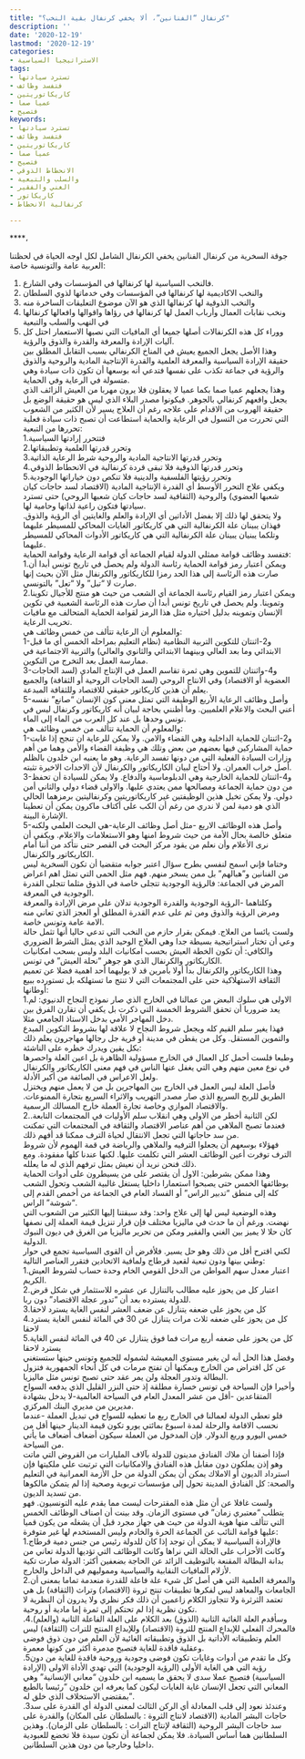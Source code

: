 ```yaml
---
title: "كرنفال “الفنانين”، ألا يخفي كرنفال بقية النخب؟"
description: ''
date: '2020-12-19'
lastmod: '2020-12-19'
categories:
- الاستراتيجيا السياسية
tags:
- تسترد سيادتها
- فتفسد وظائف
- كاريكاتوريتين
- عميا صما
- فتصيح
keywords:
- تسترد سيادتها
- فتفسد وظائف
- كاريكاتوريتين
- عميا صما
- فتصيح
- الانحطاط الذوقي
- والسلب والتبعية
- الغني والفقير
- كاريكاتور
- كرنفالية الانحطاط

---
```

****،

جوقة السخرية من كرنفال الفنانين يخفي الكرنفال الشامل لكل اوجه الحياة في لحظتنا العربية عامة والتونسية خاصة:

1. فالنخب السياسية لها كرنفالها في المؤسسات وفي الشارع.
2. والنخب الاكاديمية لها كرنفالها في المؤسسات وفي خدماتها لذوي السلطان
3. والنخب الذوقية لها كرنفالها الذي هو الآن موضوع التعليقات الساخرة منه
4. ونخب نقابات العمال وأرباب العمل لها كرنفالها في رؤاها واقوالها وافعالها كرنفالها في النهب والسلب والتبعية
5. ووراء كل هذه الكرنفالات أصلها جميعا أي المافيات التي نصبها الاستعمار احتل كل آليات الإرادة والمعرفة والقدرة والذوق والرؤية.  
   وهذا الأصل يجعل الجميع يعيش في المناخ الكرنفالي بسبب التقابل المطلق بين حقيقة الإرادة السياسية والمعرفة العلمية والقدرة الإنتاجية المادية والروحية والذوق والرؤية في جماعة تكذب على نفسها فتدعي أنه بوسعها أن تكون ذات سيادة وهي متسولة في الرعاية وفي الحماية.  
   وهذا يجعلهم عميا صما بكما عميا لا يعقلون فلا يرون مهربا من العيش الزائف الذي يجعل واقعهم كرنفالي بالجوهر. فيكونوا مصدر البلاء الذي ليس هو حقيقة الوضع بل حقيقة الهروب من الاقدام على علاجه رغم أن العلاج يسير لأن الكثير من الشعوب التي تحررت من التسول في الرعاية والحماية استطاعت أن تصبح ذات سيادة فعلية تحررها من التبعية:  
   1.فتتحرر إرادتها السياسية  
   2.وتحرر قدرتها العلمية وتطبيقاتها  
   3.وتحرر قدرتها الانتاجية المادية والروحية شرط الرعاية الذاتية  
   4.وتحرر قدرتها الذوقية فلا تبقى قردة كرنفالية في الانحطاط الذوقي  
   5.وتحرر رؤيتها الفلسفية والدينية فلا تنكص دون خياراتها الوجودية  
   ويكفي علاج التحرر الأوسط أي القدرة الإنتاجية المادية (الاقتصاد لسد حاجات كيان شعبها العضوي) والروحية (الثقافية لسد حاجات كيان شعبها الروحي) حتى تسترد سيادتها فتكون راعية لذاتها وحامية لها.  
   ولا يتحقق لها ذلك إلا بفضل الأداتين أي الإرادة والعلم والغايتين أي الرؤية والذوق. فهذان يبينان علة الكرنفالية التي هي كاريكاتور الغايات المحاكي للمسيطر عليهما وتلكما يبنيان يبينان علة الكرنفالية التي هي كاريكاتور الأدوات المحاكي للمسيطر عليهما.  
   فتفسد وظائف قوامة ممثلي الدولة لقيام الجماعة أي قوامة الرعاية وقوامة الحماية:  
   1.ويمكن اعتبار رمز قوامة الحماية رئاسة الدولة ولم يحصل في تاريخ تونس أبدا أن صارت هذه الرئاسة إلى هذا الحد رمزا للكاريكاتور والكرنفال مثل الآن بحيث إنها صارت لا “تبل” ولا “تعل” بالتونسي.  
   2.ويمكن اعتبار رمز القيام رئاسة الجماعة أي الشعب من حيث هو منتج للأجيال تكوينا وتموينا. ولم يحصل في تاريخ تونس أبدا أن صارت هذه الرئاسة الشعبية في تكوين الإنسان وتموينه بدليل اختياره مثل هذا الرمز لقوامة الحماية المتحالف مع مافيات تخريب الرعاية.  
   والمعلوم أن الرعاية تتألف من خمس وظائف هي:  
   1-و2-اثنتان للتكوين التربية النظامية (نظام التعليم بمراحله الخمس أي ما قبل الابتدائي وما بعد العالي وبينهما الابتدائي والثانوي والعالي) والتربية الاجتماعية في ممارسة العمل بعد التخرج من التكوين.  
   3-و4-واثنتان للتموين وهي ثمرة تقاسم العمل في الإنتاج المادي (لسد الحاجات العضوية أو الاقتصاد) وفي الانتاج الروحي (لسد الحاجات الروحية أو الثقافة) والجميع يعلم أن هذين كاريكاتور حقيقي للاقتصاد وللثقافة المبدعة.  
   5-وأصل وظائف الرعاية الأربع الوظيفة التي تمثل معنى كون الإنسان “صانع” نفسه أعني البحث والاعلام العلميين. وما أظنني بحاجة لبيان أنه كاريكاتور وكرنفال ليس في تونس وحدها بل عند كل العرب من الماء إلى الماء.  
   والمعلوم أن الحماية تتألف من خمس وظائف هي:  
   1-و2-اثنتان للحماية الداخلية وهي القضاء والامن. ولا يمكن للرعاية ان تنجح إذا غابت حماية المشاركين فيها بعضهم من بعض وتلك هي وظيفة القضاء والأمن وهما من أهم وزارات السيادة الفعلية التي من دونها تفسد الرعاية. وهو ما يعنيه ابن خلدون بالظلم أصل خراب العمران. ولا أحتاج لبيان الكاريكاتور والكرنفال لأن الاحداث الاخيرة تثبته.  
   3-و4-اثنتان للحماية الخارجية وهي الدبلوماسية والدفاع. ولا يمكن للسيادة أن تحفظ من دون حماية الجماعة ومصالحها ممن يعتدي عليها. والاولى قضاء دولي والثاني أمن دولي. ولا يمكن تخيل هذين الوظيفتين غير كاريكاتوريتين وكرنفاليتين برمزهما الحالي الذي هو دمية لمن لا ندري من رغم أن الكب على أكتاف ماكرون يمكن أن تعطينا الإشارة البينة.  
   5-وأصل هذه الوظائف الاربع -مثل أصل وظائف الرعاية-هي البحث العلمي ولكنه متعلق خالصة بحال الأمة من حيث شروط امنها وهو الاستعلامات والاعلام. ويكفي أن نرى الأعلام وأن نعلم من يقود مركز البحث في القصر حتى نتأكد من أننا أمام الكاريكاتور والكرنفال.  
   وختاما فإني اسمح لنفسي بطرح سؤال اعتبر جوابه متقضيا أن تكون السخرية ليس من الفنانين و”هبالهم” بل ممن يسخر منهم. فهم مثل الحمى التي تمثل اهم اعراض المرض في الجماعة: فالرؤية الوجودية تتجلى خاصة في الذوق مثلما تتجلى القدرة الوجودية في المعرفة.  
   وكلتاهما -الرؤية الوجودية والقدرة الوجودية تدلان على مرض الإرادة والمعرفة ومرض الرؤية والذوق ومن ثم على عدم القدرة المطلق أو العجز الذي تعاني منه الامة عامة وتونس خاصة.  
   ولست يائسا من العلاج. فيمكن بقرار حازم من النخب التي تدعي حاليا أنها تثمل حالة وعي أن تختار استراتيجية بسيطة جدا وهي العلاج الوحيد الذي يمثل الشرط الضروري والكافي: أن تكون الخطة العيش بحسب امكانيات البلد وليس بسحب امكانيات الكاريكاتور والكرنفال الذي هو جوهر “نحلة العيش” في تونس.  
   وهذا الكاريكاتور والكرنفال بدأ أولا بأمرين قد لا يوليهما أحد اهمية فضلا عن تعميم الثقافة الاستهلاكية حتى على المجتمعات التي لا تنتج ما تستهلكه بل تستورده ببيع أوطانها:  
   1.الاولى هي سلوك البعض من عمالنا في الخارج الذي صار نموذج النجاح الدنيوي: لم يعد ضروريا أن تحقق الشروط الخمسة التي ذكرت بل يكفي أن تقارن الفرق بين دخل المهاجر الأمي بدخل الاستاذ الجامعي مثلا.  
   فهذا يغير سلم القيم كله ويجعل شروط النجاح لا علاقة لها بشروط التكوين المبدع والتموين المستقل. وكل من يقطن في مدينة أو قرية جل رجالها مهاجرون يعلم ذلك بكل يقين ويدرك خطره على الناشئة:  
   وطبعا فلست أحمل كل العمال في الخارج مسؤولية الظاهرة بل اعين العلة واحصرها في نوع معين منهم وهي التي يغفل عنها الناس في فهم معنى الكاريكاتور والكرنفال ولعل الاعراس في الصائفة من أكبر الأدلة.  
   فأصل العلة ليس العمل في الخارج بين المهاجرين بل من لا يعمل منهم ويختزل الطريق للربح السريع الذي صار مصدر التهريب والاثراء السريع بتجارة الممنوعات. والاقتصاد الموازي وخاصة تجارة العملة خارج المسالك الرسمية.  
   2.لكن الثانية أخطر من الاولى وهي انقلاب سلم الأوليات في المجتمعات التابعة. فعندما تصبح الملاهي من أهم عناصر الاقتصاد والثقافة في المجتمعات التي تمكنت من سد حاجاتها التي تجعل الانتقال لحياة الترف ممكنا قد أفهم ذلك.  
   فهؤلاء بوسعهم أن يجعلوا الترفيه والملاهي والرياضة في قمة الهموم لأن شروط الترف توفرت أعين الوظائف العشر التي تكلمت عليها. لكنها عندنا كلها مفقودة. ومع ذلك فنحن نريد أن نعيش بمثل ترفهم الذي له ما يعلله.  
   وهذا ممكن بشرطين: الاول أن يقتصر على من يسيطرون على أدوات الحماية بوظائفها الخمس حتى يصبحوا استعمارا داخليا يستغل غالبية الشعب وتحول الشعب كله إلى منطق “تدبير الراس” أو الفساد العام في الجماعة من أخمص القدم إلى “شوشة” الراس.  
   وهذه الوضعية ليس لها إلى علاج واحد: وقد سبقتنا إليها الكثير من الشعوب التي نهضت. ورغم أن ما حدث في ماليزيا مختلف فإن قرار تنزيل قيمة العملة إلى نصفها كان حلا لا يميز بين الغني والفقير ومكن من تحرير ماليزيا من الغرق في ديون النبوك الدولية.  
   لكني اقترح أقل من ذلك وهو حل يسير. فلأفرض أن القوى السياسية تجمع في حوار وطني بينها ودون تبعية لقعيد قرطاج ولمافية الاتحادين فتقرر العناصر التالية:  
   1.اعتبار معدل سهم المواطن من الدخل القومي الخام وحدة حساب لشروط العيش الكريم.  
   2.اعتبار كل من يحوز عليه مطالب بالتنازل عن عشره للاستثمار في شكل قرض للدولة يسترده بعد أن “تدور عجلة الاقتصاد” دون ربا.  
   3.كل من يحوز على ضعفه يتنازل عن ضعف العشر لنفس الغاية يسترد لاحقا  
   4.كل من يحوز على ضعفه ثلاث مرات يتنازل عن 30 في المائة لنفس الغاية يسترد لاحقا  
   5.كل من يحوز على ضعفه أربع مرات فما فوق يتنازل عن 40 في المائة لنفس الغاية يسترد لاحقا  
   وفضل هذا الحل أنه لن يغير مستوى المعيشة لشموله للجميع وتونس حينها ستستغني عن كل اقتراض من الخارج ويمكنها أن تفتح مرمات في كل أنحاء الجمهورية فتزول البطالة وتدور العجلة ولن يمر عقد حتى تصبح تونس مثل ماليزيا.  
   وأخيرا فإن السياحة في تونس خسارة مطلقة إذ حتى النزر القليل الذي يدفعه السواح المتقاعدين -أقل من عشر المعدل العام في السياحة العالمية-لا يدخل بشهادة مديرين من مديري البنك المركزي.  
   فلو تعطي الدولة لعمالنا في الخارج ربع ما تعطيه للسواح في تبديل العملة -عندما نحسب الاقامة والرحلة لمدة اسبوع بمائتي يورو تكون قيمة الدينار حينها أقل من خمس اليورو وربع الدولار. فإن المدخول من العملة سيكون أضعاف أضعاف ما يأتي من السياحة.  
   فإذا أضفنا أن ملاك الفنادق مدينون للدولة بآلاف المليارات من القروض التي ماتت وهو إذن يملكون دون مقابل هذه الفنادق والامكانيات التي ترتبت علي ملكيتها فإن استرداد الديون أو الاملاك يمكن أن يمكن الدولة من حل الأزمة العمرانية في التعليم والصحة: كل الفنادق المدينة تحول إلى مؤسسات تربوية وصحية إذا لم يتمكن مالكوها من تسديد الديون.  
   ولست غافلا عن أن مثل هذه المقترحات ليست مما يقدم عليه التونسيون. فهو يتطلب “معتبري زمان” في مستوى الزمان. وقد بينت أن اصناف الوظائف الخمس التي تتألف منها هوية الدولة من حيث هي جهاز مجرد قبل أن يشغله من يكون قميا عليها قوامة النائب عن الجماعة الحرة والخادم وليس المستخدم لها غير متوفرة:  
   1.فالإرادة السياسية لا يمكن أن توجد إذا كان للدولة رئيس من جنس دمية قرطاج وكانت الأحزاب على الحالة التي نراها وكانت الوظائف التي تؤديها الدولة تعاني من بدانة البطالة المقنعة بالتوظيف الزائد عن الحاجة بضعفين أكثر: الدولة صارت تكية لأزلام المافيات النقابية والسياسية ومموليهم في الداخل والخارج.  
   2.والمعرفة العلمية التي هي أصل كل شيء علة فاعلة للقدرة منعدمة تماما بمعنى أن الجامعات والمعاهد ليس لفكرها تطبيقات تنتج ثروة (الاقتصاد) وتراث (الثقافة) بل هي تعتمد الثرثرة ولا تتجاوز الكلام زاعمين أن ذلك فكر نظري ولا يدرون أن النظرية لا تكون نظرية إذا لم تحتكم إلى ثمرة إما مادية أو روحية.  
   .4وسأقدم العلة الغائية الثانية (الذوق) بعد الكلام على العلة الفاعلة الثانية (والعلم). فالمحرك الفعلي للإبداع المنتج للثروة (الاقتصاد) وللإبداع المنتج للتراث (الثقافة) ليس العلم وتطبيقاته الأداتية بل الذوق وتطبيقاته الغائية لأن العلم من دون ذوق فوضى وعقلية فاقدة للغاية فتصبح مدمرة أكثر من كونها معمرة.  
   .5وكل ما تقدم من أدوات وغايات تكون فوضى وجودية وروحية فاقدة للغاية من دون رؤية التي هي الغاية الأولى (الرؤية الوجودية) التي تهدي الأداة الاولى (الإرادة السياسية) فتصيح عملا سدى لا يحقق ما يسميه ابن خلدون “معاني الإنسانية” وهي المعاني التي تجعل الإنسان غاية الغايات ليكون كما يعرفه ابن خلدون “رئيسا بالطبع بمقتضى الاستخلاف الذي خلق له”.  
   .3وعندئذ نعود إلى قلب المعادلة أي الركن الثالث لمعنى الدولة أي القدرة على سد حاجات البشر المادية (الاقتصاد لانتاج الثروة : بالسلطان على المكان) والقدرة على سد حاجات البشر الروحية (الثقافة لإنتاج التراث : بالسلطان على الزمان). وهذين السلطانين هما أساس السيادة. فلا يمكن لجماعة أن تكون سيدة فلا تخضع للعبودية داخليا وخارجيا من دون هذين السلطانين.

###